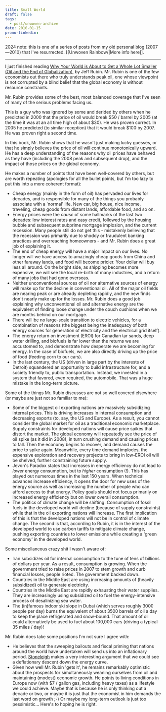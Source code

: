 ```yaml
---
title: Small World
draft: false
tags:
  - post/unwoven-archive
date: 2010-01-15
promo-linkedin:
---
```

2024 note: this is one of a series of posts from my old personal blog (2007—2010) that I've resurrected. [[Unwoven Rainbow/|More info here]].

---

I just finished reading [Why Your World is About to Get a Whole Lot Smaller (Oil and the End of Globalization)](http://www.amazon.com/Your-World-About-Whole-Smaller/dp/1400068509/ref=sr_1_1?ie=UTF8&s=books&qid=1263524666&sr=1-1 "External link to http://www.amazon.com/Your-World-About-Whole-Smaller/dp/1400068509/ref=sr_1_1?ie=UTF8&s=books&qid=1263524666&sr=1-1"), by Jeff Rubin. Mr. Rubin is one of the few economists out there who truly understands peak oil, one whose viewpoint is not corrupted by a blind belief that the global economy is without resource constraints.  
  
Mr. Rubin provides some of the best, most balanced coverage that I've seen of many of the serious problems facing us.  
  
This is a guy who was ignored by some and derided by others when he predicted in 2000 that the price of oil would break \$50 / barrel by 2005 (at the time it was at an all time high of about \$30). He was proven correct. In 2005 he predicted (to similar reception) that it would break \$100 by 2007. He was proven right a second time.  
  
In this book, Mr. Rubin shows that he wasn't just making lucky guesses, or that he simply believes the price of oil will continue monotonically upward. He has a deep understanding of the reasons why oil prices have behaved as they have (including the 2008 peak and subsequent drop), and the impact of those prices on the global economy.  
  
He makes a number of points that have been well-covered by others, but are worth repeating (apologies for all the bullet points, but I'm too lazy to put this into a more coherent format):  

- Cheap energy (mainly in the form of oil) has pervaded our lives for decades, and is responsible for many of the things you probably associate with a 'normal' life. New car, big house, nice income, traveling, cheap goods from distant lands, affordable food, and so on.
- Energy prices were the _cause_ of some hallmarks of the last two decades: low interest rates and easy credit, followed by the housing bubble and subsequent subprime mortgage implosion, and the current recession. Many people still do not get this - mistakenly believing that the recession was primarily due to shoddy or fraudulent banking practices and overreaching homeowners - and Mr. Rubin does a great job of explaining it.
- The end of cheap energy will have a major impact on our lives. No longer will we have access to amazingly cheap goods from China and other faraway lands, and food will become pricier. Your dollar will buy less all around. On the bright side, as shipping becomes more expensive, we will see the local re-birth of many industries, and a return of many jobs that had gone overseas.
- Neither unconventional sources of oil nor alternative sources of energy will make up for the decline in conventional oil. All of the major oil fields are nearing peak or are already depleting rapidly, and the new finds don't nearly make up for the losses. Mr. Rubin does a good job explaining why unconventional oil and alternative energy are the equivalent of finding loose change under the couch cushions when we are months behind on our mortgage.
- There will be no large-scale transition to electric vehicles, for a combination of reasons (the biggest being the inadequacy of both energy sources for generation of electricity and the electrical grid itself).
- The energy return on investment (EROI) for Canadian tar sands, deep water drilling, and biofuels is far lower than the returns we are accustomed to, and demonstrate how desperate we are becoming for energy. In the case of biofuels, we are also directly driving up the price of food (feeding corn to our cars).
- In the last century, the US (driven in large part by the interests of Detroit) squandered an opportunity to build infrastructure for, and a society friendly to, public transportation. Instead, we invested in a system that favored, even required, the automobile. That was a huge mistake in the long-term picture.

Some of the things Mr. Rubin discusses are not so well covered elsewhere (or maybe are just not so familiar to me):  

- Some of the biggest oil exporting nations are massively subsidizing internal prices. This is driving increases in internal consumption and decreasing exports (to, say, the US and Europe). As a result, you cannot consider the global market for oil as a traditional economic marketplace. Supply constraints for developed nations will cause price spikes that distort the market. The global economy will repeatedly see the price of oil spike (as it did in 2008), in turn crushing demand and causing prices to fall. Then the economy begins to recover, and demand causes the price to spike again. Meanwhile, every time demand implodes, the expensive exploration and recovery projects to bring in low-EROI oil will be shelved, further constraining future supply.
- Jevon's Paradox states that increases in energy efficiency do not lead to _lower_ energy consumption, but to _higher_ consumption (!). This has played out numerous times in the last 150 years. When technical advances increase efficiency, it opens the door for new uses of the energy source as well as increasing the number of people who can afford access to that energy. Policy goals should not focus primarily on increased energy efficiency but on lower overall consumption.
- The politics of climate change will be shifting. Consumption of fossil fuels in the developed world will decline (because of supply constraints) while that in the oil exporting nations will increase. The first implication of this is that the developed nations will not be in control of climate change. The second is that, according to Rubin, it is in the interest of the developed world to use carbon tariffs to mitigate climate change, pushing exporting countries to lower emissions while creating a 'green economy' in the developed world.

Some miscellaneous crazy shit I wasn't aware of:  

- Iran subsidizes oil for internal consumption to the tune of tens of billions of dollars per year. As a result, consumption is growing. When the government tried to raise prices in 2007 to stem growth and curb financial losses, people rioted. The government backed down.
- Countries in the Middle East are using increasing amounts of (heavily subsidized) oil to generate electricity.
- Countries in the Middle East are rapidly exhausting their water supplies. They are increasingly using subsidized oil to fuel the energy-intensive process of desalinizing sea water.
- The (in)famous indoor ski slope in Dubai (which serves roughly 3000 people per day) burns the equivalent of about 3500 barrels of oil a day to keep the place refrigerated and snow-bound. That amount of oil could alternatively be used to fuel about 100,000 cars (driving a typical 35 miles / day)!

Mr. Rubin does take some positions I'm not sure I agree with:  

- He believes that the sweeping bailouts and fiscal priming that nations around the world have undertaken will send us into an inflationary period. [Stoneleigh](http://europe.theoildrum.com/node/5917 "External link to http://europe.theoildrum.com/node/5917") makes a very interesting argument that we could see a deflationary descent down the energy curve.
- Given how well Mr. Rubin 'gets it', he remains remarkably optimistic about the prospects for simultaneously weaning ourselves from oil and maintaining (modest) economic growth. He points to living conditions in Europe now (with $7 / gallon gas, including heavy taxes) as a lifestyle we could achieve. Maybe that is because he is only thinking out a decade or two, or maybe it is just that the economist in him demands the last word on growth ;-) Or maybe my long-term outlook is just too pessimistic... Here's to hoping he is right.
